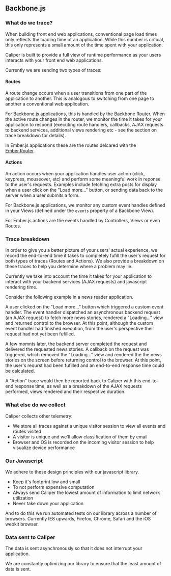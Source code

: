 ## Backbone.js

### What do we trace?

When building front end web applications, conventional page load times only reflects the loading time of an application.
While this number is critical, this only represents a small amount of the time spent with your application.

Caliper is built to provide a full view of runtime performance as your users interacts with your front end web applications.

Currently we are sending two types of traces:

#### <i class="ss-signpost"></i> Routes

A route change occurs when a user transitions from one part of the application to another.
This is analogous to switching from one page to another a conventional web application.

For Backbone.js applications, this is handled by the Backbone Router.
When the active route changes in the router, we monitor the time it takes for your application to respond (executing route handlers, callbacks, AJAX requests to backend services, additional views rendering etc - see the section on trace breakdown for details).

In Ember.js applications these are the routes delcared with the <a href="http://emberjs.com/guides/routing/">Ember.Router</a>.

#### <i class="ss-cursor"></i> Actions

An action occurs when your application handles user action (click, keypress, mouseover, etc) and perform some meaningful work in reponse to the user's requests. Examples include fetching extra posts for display when a user click on the "Load more..." button, or sending data back to the server when a user submits a form.

For Backbone.js applications, we monitor any custom event handles defined in your Views (defined under the `events` property of a Backbone View).

For Ember.js actions are the events handled by Controllers, Views or even Routes.

### Trace breakdown

In order to give you a better picture of your users' actual experience, we record the end-to-end time it takes to completely fufill the user's request for both types of traces (Routes and Actions). We also provide a breakdown on these traces to help you determine where a problem may lie.

Currently we take into account the time it takes for your application to interact with your backend services (AJAX requests) and javascript rendering time.

Consider the following example in a news reader application.

A user clicked on the "Load more..." button which triggered a custom event handler. The event handler dispatched an asynchronous backend request (an AJAX request) to fetch more news stories, rendered a "Loading..." view and returned control to the browser. At this point, although the custom event handler had finished execution, from the user's perspective their request had not yet been fufilled.

A few momnts later, the backend server completed the request and delivered the requested news stories. A callback on the request was triggered, which removed the "Loading..." view and rendered the the news stories on the screen before returning control to the browser. At this point, the user's requrst had been fufilled and an end-to-end response time could be calculated.

A "Action" trace would then be reported back to Caliper with this end-to-end response time, as well as a breakdown of the AJAX requests performed, views rendered and their respective duration.

### What else do we collect

Caliper collects other telemetry:

  - We store all traces against a unique visitor session to view all events and routes visited
  - A visitor is unique and we'll allow classification of them by email
  - Browser and OS is recorded on the incoming visitor session to help visualize device performance

### Our Javascript

We adhere to these design principles with our javascript library.

  - Keep it's footprint low and small
  - To not perform expensive computation
  - Always send Caliper the lowest amount of information to limit network utilization
  - Never take down your application

And to do this we run automated tests on our library across a number of browsers. Currently IE8 upwards, Firefox, Chrome, Safari and the iOS webkit browser.

### Data sent to Caliper

The data is sent asynchronously so that it does not interrupt your application.

We are constantly optimizing our library to ensure that the least amount of data is sent.
